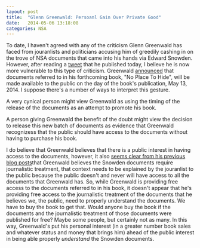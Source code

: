 ```yaml
---
layout: post
title:  "Glenn Greenwald: Persoanl Gain Over Private Good"
date:   2014-05-06 13:18:08
categories: NSA
---
```


To date, I haven't agreed with any of the criticism Glenn Greenwald has faced from jouranlists and politicians accusing him of greedily cashing in on the trove of NSA documents that came into his hands via Edward Snowden.  However, after reading a <a href="https://twitter.com/ggreenwald/status/464083369513746432">tweet</a> that he published today, I believe he is now more vulnerable to this type of criticism.  Greenwald <a href="https://twitter.com/ggreenwald/status/464083369513746432">announced</a> that documents referred to in his forthcoming book, "No Place To Hide", will be made available to the public on the day of the book's publication, May 13, 2014. I suppose there's a number of ways to interpret this gesture.  

A very cynical person might view Greenwald as using the timing of the release of the documents as an attempt to promote his book.  

A person giving Greenwald the benefit of the doubt might view the decision to release this new batch of documents as evidence that Greenwald recognizess that the public should have access to the documents without having to purchase his book. 

I do believe that Greenwald believes that there is a public interest in having access to the documents, however, it also <a href="https://firstlook.org/theintercept/2014/03/23/facts-nsa-stories-reported/">seems clear from his previous blog posts</a>that Greenwald believes the Snowden documents require journalistic treatment, that context needs to be explained by the jouranlist to the public because the public doesn't and never will have access to all the documents that Greenwald has.  So, while Greenwald is providing free access to the documents referred to in his book, it doesn't appear that he's providing free access to the journalistic treatment of the documents that he believes we, the public, need to properly understand the documents.  We have to buy the book to get that.  Would anyone buy the book if the documents and the journalistic treatment of those documents were published for free? Maybe some people, but certainly not as many.  In this way, Greenwald's put his personal interest (in a greater number book sales and whatever status and money that brings him) ahead of the public interest in being able properly <i>understand</i> the Snowden documents.